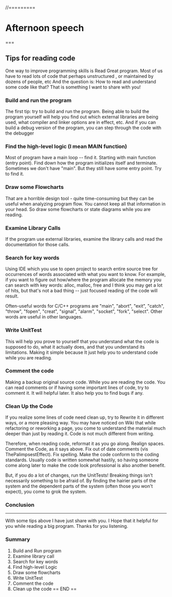 //=========
# Afternoon speech
===
## Tips for reading code
One way to improve programming skills is Read Great program.
Most of us have to read lots of code that perhaps unstructured
, or maintained by dozens of people, etc
And the question is: How to read and understand some code like 
that?
That is something I want to share with you!

### Build and run the program
The first tip: try to build and run the program. Being able to 
build the program yourself will help you find out which external 
libraries are being used, what compiler and linker options are in 
effect, etc. And if you can build a debug version of the program, 
you can step through the code with the debugger

### Find the high-level logic (I mean MAIN function)
Most of program have a main loop -- find it. Starting with main 
function (entry point). Find down how the program initializes 
itself and terminate. Sometimes we don't have
"main". But they still have some entry point. Try to find it.

### Draw some Flowcharts
That are a horrible design tool - quite time-consuming but they 
can be useful when
analyzing program flow. You cannot keep all that information
in your head. So draw some flowcharts or state diagrams while
you are reading.

### Examine Library Calls
If the program use external libraries, examine the library calls
and read the documentation for those calls.

### Search for key words
Using IDE which you use to open project to search entire source tree
for occurrences of words associated with what you want to know. For 
example, if you want to figure out how/where the program allocate the
memory you can search with key words: alloc, malloc, free and I think 
you may get a lot of hits, but that's not a bad thing -- just focused 
reading of the code will result.

Often-useful words for C/C++ programs are "main", "abort", "exit", 
"catch", "throw", "fopen", "creat", "signal", "alarm", "socket", "fork", 
"select". Other words are useful in other languages. 

### Write UnitTest
This will help you prove to yourself that you understand what the code 
is supposed to do, what it actually does, and that you understand its 
limitations. Making it simple because It just help you to understand code
while you are reading.

### Comment the code
Making a backup original source code. While you are reading the code. You
can read comments or if having some important lines of code, try to 
comment it. It will helpful later. It also help you to find bugs if any.

### Clean Up the Code
If you realize some lines of code need clean up, try to Rewrite it in 
different ways, or a more pleasing way. You may have noticed on Wiki 
that while refactoring or reworking a page, you come to understand the 
material much deeper than just by reading it. Code is not much different 
from writing.

Therefore, when reading code, reformat it as you go along. Realign spaces. 
Comment the Code, as it says above. Fix out of date comments (vis ThePalimpsestEffect).
Fix spelling. Make the code conform to the coding standards. Usually code is 
written somewhat hastily, so having someone come along later to make the 
code look professional is also another benefit.

But, if you do a lot of changes, run the UnitTests! Breaking things isn't 
necessarily something to be afraid of. By finding the hairier parts of the 
system and the dependent parts of the system (often those you won't expect), 
you come to grok the system.  

### Conclusion
---
With some tips above I have just share with you. I Hope that it helpful for 
you while reading a big program. Thanks for you listening.

### Summary
1. Build and Run program
2. Examine library call
3. Search for key words
4. Find high-level Logic
5. Draw some flowcharts
6. Write UnitTest
7. Comment the code
8. Clean up the code
      == END ==
